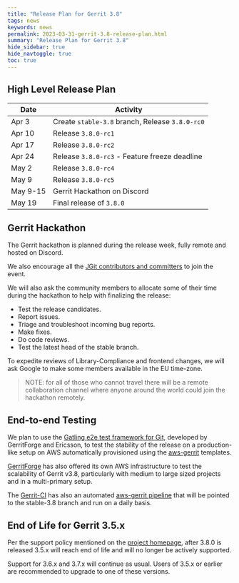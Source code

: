 ```yaml
---
title: "Release Plan for Gerrit 3.8"
tags: news
keywords: news
permalink: 2023-03-31-gerrit-3.8-release-plan.html
summary: "Release Plan for Gerrit 3.8"
hide_sidebar: true
hide_navtoggle: true
toc: true
---
```


## High Level Release Plan

| Date      | Activity                                           |
|-----------|----------------------------------------------------|
| Apr  3    | Create `stable-3.8` branch, Release `3.8.0-rc0`    |
| Apr 10    | Release `3.8.0-rc1`                                |
| Apr 17    | Release `3.8.0-rc2`                                |
| Apr 24    | Release `3.8.0-rc3` - Feature freeze deadline      |
| May  2    | Release `3.8.0-rc4`                                |
| May  9    | Release `3.8.0-rc5`                                |
| May  9-15 | Gerrit Hackathon on Discord                        |
| May  19   | Final release of `3.8.0`                           |

## Gerrit Hackathon

The Gerrit hackathon is planned during the release week, fully remote and hosted on Discord.

We also encourage all the [JGit contributors and committers](https://projects.eclipse.org/projects/technology.jgit/who)
to join the event.

We will also ask the community members to allocate some of their time during the
hackathon to help with finalizing the release:

- Test the release candidates.
- Report issues.
- Triage and troubleshoot incoming bug reports.
- Make fixes.
- Do code reviews.
- Test the latest head of the stable branch.

To expedite reviews of Library-Compliance and frontend changes, we will ask
Google to make some members available in the EU time-zone.

> NOTE: for all of those who cannot travel there will be a remote collaboration
> channel where anyone around the world could join the hackathon remotely.

## End-to-end Testing

We plan to use the
[Gatling e2e test framework for Git](https://gerrit-review.googlesource.com/Documentation/dev-e2e-tests.html),
developed by GerritForge and Ericsson, to test the stability of the release
on a production-like setup on AWS automatically provisioned using the
[aws-gerrit](https://gerrit.googlesource.com/aws-gerrit) templates.

[GerritForge](https://www.gerritforge.com) has also offered its own AWS
infrastructure to test the scalability of Gerrit v3.8, particularly with
medium to large sized projects and in a multi-primary setup.

The [Gerrit-CI](https://gerrit-ci.gerritforge.com) has also an automated
[aws-gerrit pipeline](https://gerrit-ci.gerritforge.com/job/gatling-gerrit-test/)
that will be pointed to the stable-3.8 branch and run on a daily basis.

## End of Life for Gerrit 3.5.x

Per the support policy mentioned on the
[project homepage](https://www.gerritcodereview.com/support.html#supported-versions),
after 3.8.0 is released 3.5.x will reach end of life and will no longer be
actively supported.

Support for 3.6.x and 3.7.x will continue as usual.
Users of 3.5.x or earlier are recommended to upgrade to one of these versions.
